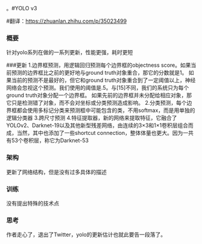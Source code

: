 。#YOLO v3

#翻译：https://zhuanlan.zhihu.com/p/35023499

### 概要

针对yolo系列在做的一系列更新，性能更强，耗时更短

###更新
1.边界框预测，用逻辑回归预测每个边界框的objectness score。如果当前预测的边界框比之前的更好地与ground truth对象重合，那它的分数就是1。
如果当前的预测不是最好的，但它和ground truth对象重合到了一定阈值以上，神经网络会忽视这个预测。我们使用的阈值是.5。与[15]不同，我们的系统只为每个ground truth对象分配一个边界框。
如果先前的边界框并未分配给相应对象，那它只是检测错了对象，而不会对坐标或分类预测造成影响。
2.分类预测，每个边界框都会使用多标记分类来预测框中可能包含的类，不用softmax，而是用单独的逻辑分类器
3.跨尺寸预测
4.特征提取器，新的网络来提取特征，它融合了YOLOv2、Darknet-19以及其他新型残差网络，由连续的3×3和1×1卷积层组合而成，当然，其中也添加了一些shortcut connection，整体体量也更大。因为一共有53个卷积层，称它为Darknet-53

### 架构
更新了网络结构，但是没有过多具体的描述

### 训练
没有提出特殊的技术点

### 思考
作者走心了，退出了Twitter，yolo的更新估计也就此要告一段落了。
